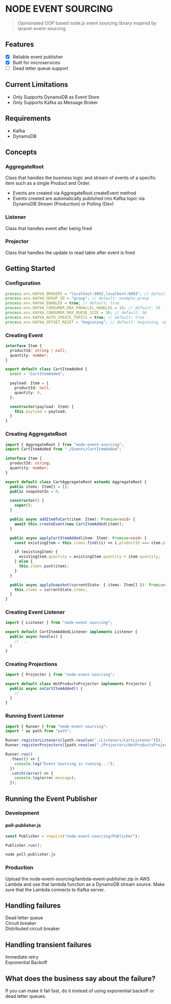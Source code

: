 # NODE EVENT SOURCING

> Opinionated OOP based node.js event sourcing library inspired by laravel-event-sourcing

## Features

- [x] Reliable event publisher
- [x] Built for microservices
- [ ] Dead letter queue support

## Current Limitations

- Only Supports DynamoDB as Event Store
- Only Supports Kafka as Message Broker

## Requirements

- Kafka
- DynamoDB

## Concepts

### AggregateRoot

Class that handles the business logic and stream of events of a specific item such as a single Product and Order.

- Events are created via AggregateRoot.createEvent method
- Events created are automatically published into Kafka topic via DynamoDB Stream (Production)
  or Polling (Dev)

### Listener

Class that handles event after being fired

### Projector

Class that handles the update to read table after event is fired

## Getting Started

### Configuration

```ts
process.env.KAFKA_BROKERS = "localhost:9092,localhost:9093"; // default: localhost:9092
process.env.KAFKA_GROUP_ID = "group"; // default: example-group
process.env.KAFKA_ENABLED = true; // default: true
process.env.KAFKA_CONSUMER_MAX_PARALLEL_HANDLES = 10; // default: 10
process.env.KAFKA_CONSUMER_MAX_QUEUE_SIZE = 30; // default: 30
process.env.KAFKA_AUTO_CREATE_TOPICS = true; // default: true
process.env.KAFKA_OFFSET_RESET = "beginning"; // default: beginning, options: beginning, latest
```

### Creating Event

```ts
interface Item {
  productId: string | null;
  quantity: number;
}

export default class CartItemAdded {
  event = "CartItemAdded";

  payload: Item = {
    productId: null,
    quantity: 0,
  };

  constructor(payload: Item) {
    this.payload = payload;
  }
}
```

### Creating AggregateRoot

```ts
import { AggregateRoot } from "node-event-sourcing";
import CartItemAdded from "./Events/CartItemAdded";

interface Item {
  productId: string;
  quantity: number;
}

export default class CartAggregateRoot extends AggregateRoot {
  public items: Item[] = [];
  public snapshotIn = 0;

  constructor() {
    super();
  }

  public async addItemToCart(item: Item): Promise<void> {
    await this.createEvent(new CartItemAdded(item));
  }

  public async applyCartItemAdded(item: Item): Promise<void> {
    const existingItem = this.items.find((i) => i.productId === item.productId);

    if (existingItem) {
      existingItem.quantity = existingItem.quantity + item.quantity;
    } else {
      this.items.push(item);
    }
  }

  public async applySnapshot(currentState: { items: Item[] }): Promise<void> {
    this.items = currentState.items;
  }
}
```

### Creating Event Listener

```ts
import { Listener } from "node-event-sourcing";

export default CartItemAddedListener implements Listener {
  public async handle() {
    // ...
  }
}
```

### Creating Projections

```ts
import { Projector } from "node-event-sourcing";

export default class HotProductsProjector implements Projector {
  public async onCartItemAdded() {
    // ...
  }
}
```

### Running Event Listener

```ts
import { Runner } from "node-event-sourcing";
import * as path from "path";

Runner.registerListeners([path.resolve("./Listeners/CartListener")]);
Runner.registerProjectors([path.resolve("./Projectors/HotProductsProjector")]);

Runner.run()
  .then(() => {
    console.log("Event Sourcing is running...");
  })
  .catch((error) => {
    console.log(error.message);
  });
```

## Running the Event Publisher

### Development

#### poll-publisher.js

```js
const Publisher = require("node-event-sourcing/Publisher");

Publisher.run();
```

```bash
node poll-publisher.js
```

### Production

Upload the node-event-sourcing/lambda-event-publisher.zip in AWS Lambda and use that lambda function as a DynamoDB stream source. Make sure that the Lambda connects to Kafka server.

## Handling failures

Dead letter queue \
Circuit breaker \
Distributed circuit breaker

## Handling transient failures

Immediate retry \
Exponential Backoff

## What does the business say about the failure?

If you can make it fail fast, do it instead of using exponential backoff or dead letter queues.

